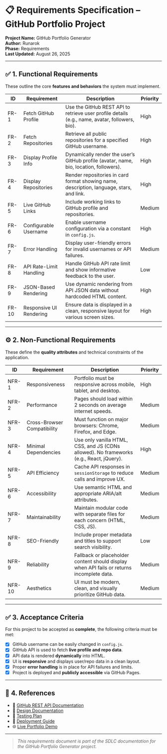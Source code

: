 # 📋 Requirements Specification – GitHub Portfolio Project

**Project Name:** GitHub Portfolio Generator  
**Author:** Runarok  
**Phase:** Requirements  
**Last Updated:** August 26, 2025

---

## ✅ 1. Functional Requirements

These outline the core **features and behaviors** the system must implement.

| **ID**    | **Requirement**          | **Description**                                                                                     | **Priority** |
| --------- | ------------------------ | --------------------------------------------------------------------------------------------------- | ------------ |
| FR-1      | Fetch GitHub Profile     | Use the GitHub REST API to retrieve user profile details (e.g., name, avatar, followers, bio).     | High         |
| FR-2      | Fetch Repositories       | Retrieve all public repositories for a specified GitHub username.                                  | High         |
| FR-3      | Display Profile Info     | Dynamically render the user’s GitHub profile (avatar, name, bio, location, followers).             | High         |
| FR-4      | Display Repositories     | Render repositories in card format showing name, description, language, stars, and link.           | High         |
| FR-5      | Live GitHub Links        | Include working links to GitHub profile and repositories.                                           | Medium       |
| FR-6      | Configurable Username    | Enable username configuration via a constant in `config.js`.                                       | High         |
| FR-7      | Error Handling           | Display user-friendly errors for invalid usernames or API failures.                                | Medium       |
| FR-8      | API Rate-Limit Handling  | Handle GitHub API rate limit and show informative feedback to the user.                            | Low          |
| FR-9      | JSON-Based Rendering     | Use dynamic rendering from API JSON data without hardcoded HTML content.                           | High         |
| FR-10     | Responsive UI Rendering  | Ensure data is displayed in a clean, responsive layout for various screen sizes.                   | High         |

---

## ⚙️ 2. Non-Functional Requirements

These define the **quality attributes** and technical constraints of the application.

| **ID**     | **Requirement**             | **Description**                                                                           | **Priority** |
| ---------- | --------------------------- | ----------------------------------------------------------------------------------------- | ------------ |
| NFR-1      | Responsiveness              | Portfolio must be responsive across mobile, tablet, and desktop.                         | High         |
| NFR-2      | Performance                 | Pages should load within 2 seconds on average internet speeds.                           | Medium       |
| NFR-3      | Cross-Browser Compatibility | Must function on major browsers: Chrome, Firefox, and Edge.                              | Medium       |
| NFR-4      | Minimal Dependencies        | Use only vanilla HTML, CSS, and JS (CDNs allowed). No frameworks (e.g., React, jQuery).  | High         |
| NFR-5      | API Efficiency              | Cache API responses in `sessionStorage` to reduce calls and improve UX.                  | Medium       |
| NFR-6      | Accessibility               | Use semantic HTML and appropriate ARIA/alt attributes.                                   | Medium       |
| NFR-7      | Maintainability             | Maintain modular code with separate files for each concern (HTML, CSS, JS).              | Medium       |
| NFR-8      | SEO-Friendly                | Include proper metadata and titles to support search visibility.                         | Low          |
| NFR-9      | Reliability                 | Fallback or placeholder content should display when API fails or returns incomplete data.| Medium       |
| NFR-10     | Aesthetics                  | UI must be modern, clean, and visually prioritize GitHub data.                           | Medium       |

---

## ✅ 3. Acceptance Criteria

For this project to be accepted as **complete**, the following criteria must be met:

- [x] GitHub username can be easily changed in `config.js`.
- [x] GitHub API is used to fetch **live profile and repo data**.
- [x] API data is rendered **dynamically** into HTML.
- [x] UI is **responsive** and displays user/repo data in a clean layout.
- [x] Proper **error handling** is in place for API failures and limits.
- [x] Project is deployed and **publicly accessible** via GitHub Pages.

---

## 🔗 4. References

- 📘 [GitHub REST API Documentation](https://docs.github.com/en/rest)
- 🎨 [Design Documentation](../Design/design.md)
- 🧪 [Testing Plan](../Testing/test-cases.md)
- 🚀 [Deployment Guide](../Deployment/deployment-instructions.md)
- 🌐 [Live Portfolio Demo](https://runarok.github.io/sdlc-portfolio-project)

---

> _This requirements document is part of the SDLC documentation for the GitHub Portfolio Generator project._
